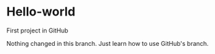 # Hello-world
First project in GitHub

Nothing changed in this branch.
Just learn how to use GitHub's branch.
